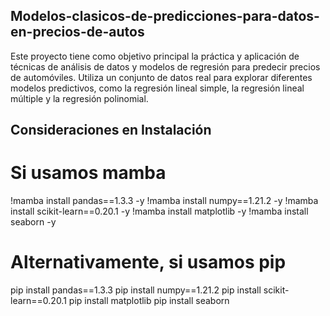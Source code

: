 ## Modelos-clasicos-de-predicciones-para-datos-en-precios-de-autos
Este proyecto tiene como objetivo principal la práctica y aplicación de técnicas de análisis de datos y modelos de regresión para predecir precios de automóviles. Utiliza un conjunto de datos real para explorar diferentes modelos predictivos, como la regresión lineal simple, la regresión lineal múltiple y la regresión polinomial.

## Consideraciones en Instalación
# Si usamos mamba
!mamba install pandas==1.3.3 -y
!mamba install numpy==1.21.2 -y
!mamba install scikit-learn==0.20.1 -y
!mamba install matplotlib -y
!mamba install seaborn -y

# Alternativamente, si usamos pip
pip install pandas==1.3.3
pip install numpy==1.21.2
pip install scikit-learn==0.20.1
pip install matplotlib
pip install seaborn
